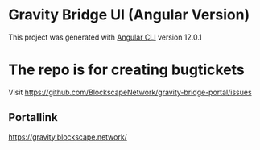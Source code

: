 # Gravity Bridge UI (Angular Version)

This project was generated with [Angular CLI](https://github.com/angular/angular-cli) version 12.0.1

# The repo is for creating bugtickets

Visit https://github.com/BlockscapeNetwork/gravity-bridge-portal/issues

## Portallink

https://gravity.blockscape.network/